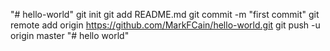 "# hello-world"  git init git add README.md git commit -m "first commit" git remote add origin https://github.com/MarkFCain/hello-world.git git push -u origin master
"# hello world" 
